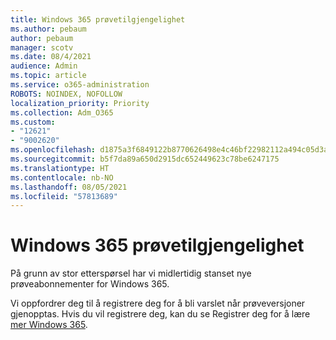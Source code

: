 ```yaml
---
title: Windows 365 prøvetilgjengelighet
ms.author: pebaum
author: pebaum
manager: scotv
ms.date: 08/4/2021
audience: Admin
ms.topic: article
ms.service: o365-administration
ROBOTS: NOINDEX, NOFOLLOW
localization_priority: Priority
ms.collection: Adm_O365
ms.custom:
- "12621"
- "9002620"
ms.openlocfilehash: d1875a3f6849122b8770626498e4c46bf22982112a494c05d3acf0c313f2fa46
ms.sourcegitcommit: b5f7da89a650d2915dc652449623c78be6247175
ms.translationtype: HT
ms.contentlocale: nb-NO
ms.lasthandoff: 08/05/2021
ms.locfileid: "57813689"
---
```

# <a name="windows-365-trial-availability"></a>Windows 365 prøvetilgjengelighet

På grunn av stor etterspørsel har vi midlertidig stanset nye prøveabonnementer for Windows 365.

Vi oppfordrer deg til å registrere deg for å bli varslet når prøveversjoner gjenopptas. Hvis du vil registrere deg, kan du se Registrer deg for å lære [mer Windows 365](https://aka.ms/Win365InfoNotification).